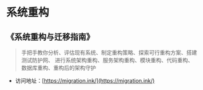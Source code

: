 
# 系统重构

## 《系统重构与迁移指南》
> 手把手教你分析、评估现有系统、制定重构策略、探索可行重构方案、搭建测试防护网、
> 进行系统架构重构、服务架构重构、模块重构、代码重构、数据库重构、重构后的架构守护

- 访问地址：[https://migration.ink/](https://migration.ink/)
